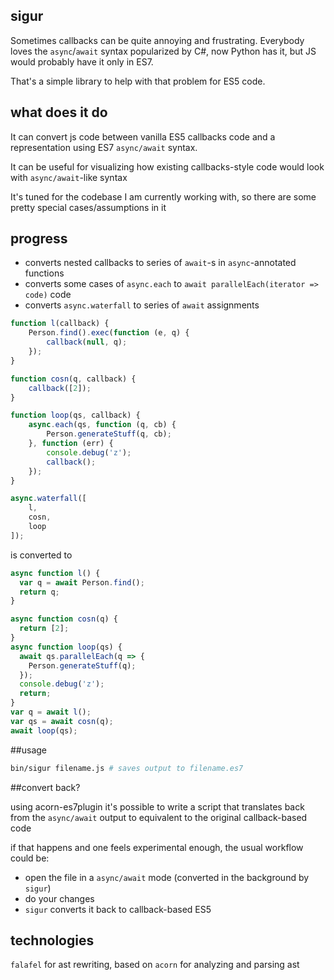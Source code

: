 ## sigur

Sometimes callbacks can be quite annoying and frustrating. Everybody loves the `async`/`await` syntax popularized by C#, now Python has it, but JS would probably have it only in ES7.

That's a simple library to help with that problem for ES5 code.

## what does it do

It can convert js code between vanilla ES5 callbacks code and a representation using ES7 `async/await` syntax.

It can be useful for visualizing how existing callbacks-style code would look with `async/await`-like syntax

It's tuned for the codebase I am currently working with, so there are some pretty special cases/assumptions in it

## progress

* converts nested callbacks to series of `await`-s in `async`-annotated functions
* converts some cases of `async.each` to `await parallelEach(iterator => code)` code
* converts `async.waterfall` to series of `await` assignments

```javascript
function l(callback) {
    Person.find().exec(function (e, q) {
        callback(null, q);
    });
}

function cosn(q, callback) {
    callback([2]);
}

function loop(qs, callback) {
    async.each(qs, function (q, cb) {
        Person.generateStuff(q, cb);
    }, function (err) {
        console.debug('z');
        callback();
    });
}

async.waterfall([
    l,
    cosn,
    loop
]);
```

is converted to

```javascript
async function l() {
  var q = await Person.find();
  return q;
}

async function cosn(q) {
  return [2];
}
async function loop(qs) {
  await qs.parallelEach(q => {
    Person.generateStuff(q);
  });
  console.debug('z');
  return;
}
var q = await l();
var qs = await cosn(q);
await loop(qs);
```
##usage

```bash
bin/sigur filename.js # saves output to filename.es7
```

##convert back?

using acorn-es7plugin it's possible to write a script that translates
back from the `async/await` output to equivalent to the original callback-based code

if that happens and one feels experimental enough, the usual workflow could be:

* open the file in a `async/await` mode (converted in the background by `sigur`)
* do your changes 
* `sigur` converts it back to callback-based ES5 

## technologies

`falafel` for ast rewriting, based on
`acorn` for analyzing and parsing ast
